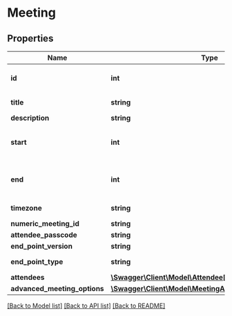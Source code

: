 # Meeting

## Properties
Name | Type | Description | Notes
------------ | ------------- | ------------- | -------------
**id** | **int** | Unique identifier for meeting. | [optional] 
**title** | **string** |  | [default to 'My Test Meeting']
**description** | **string** |  | [optional] 
**start** | **int** | A [UNIX Timestamp](https://currentmillis.com/) in milliseconds | 
**end** | **int** | A [UNIX Timestamp](https://currentmillis.com/) in milliseconds | 
**timezone** | **string** |  | [optional] [default to 'America/New_York']
**numeric_meeting_id** | **string** |  | [optional] 
**attendee_passcode** | **string** |  | [optional] 
**end_point_version** | **string** |  | [default to '2.10']
**end_point_type** | **string** |  | [default to 'WEB_APP']
**attendees** | [**\Swagger\Client\Model\Attendee[]**](Attendee.md) |  | [optional] 
**advanced_meeting_options** | [**\Swagger\Client\Model\MeetingAdvancedMeetingOptions**](MeetingAdvancedMeetingOptions.md) |  | [optional] 

[[Back to Model list]](../README.md#documentation-for-models) [[Back to API list]](../README.md#documentation-for-api-endpoints) [[Back to README]](../README.md)


